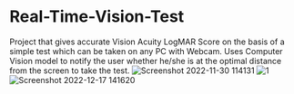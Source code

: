 # Real-Time-Vision-Test
Project that gives accurate Vision Acuity LogMAR Score on the basis of a simple test which can be taken on any PC with Webcam.
Uses Computer Vision model to notify the user whether he/she is at the optimal distance from the screen to take the test.
![Screenshot 2022-11-30 114131](https://user-images.githubusercontent.com/61062608/208233842-a9fd823b-da04-4807-a534-5dd4ac01f0c4.png)
![1](https://user-images.githubusercontent.com/61062608/208233876-8bc277e3-9633-45ea-b00a-fbfa015d67e0.png)
![Screenshot 2022-12-17 141620](https://user-images.githubusercontent.com/61062608/208233928-77c8bbc3-1db6-4e50-9329-237350a2d853.png)
